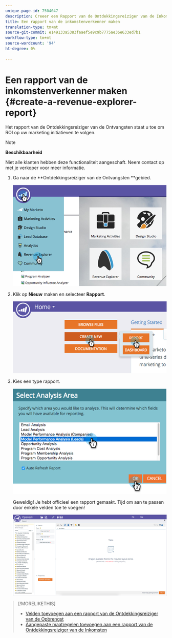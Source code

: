 ```yaml
---
unique-page-id: 7504047
description: Creeer een Rapport van de Ontdekkingsreiziger van de Inkomsten - MarketoDocs - de Documentatie van het Product
title: Een rapport van de inkomstenverkenner maken
translation-type: tm+mt
source-git-commit: e149133a5383faaef5e9c9b7775ae36e633ed7b1
workflow-type: tm+mt
source-wordcount: '94'
ht-degree: 0%

---
```



# Een rapport van de inkomstenverkenner maken {#create-a-revenue-explorer-report}

Het rapport van de Ontdekkingsreiziger van de Ontvangsten staat u toe om ROI op uw marketing initiatieven te volgen.

>[!NOTE]
>
>**Beschikbaarheid**
>
>Niet alle klanten hebben deze functionaliteit aangeschaft. Neem contact op met je verkoper voor meer informatie.

1. Ga naar de **Ontdekkingsreiziger van de Ontvangsten **gebied.

   ![](assets/image2015-3-24-13-3a24-3a56.png)

1. Klik op **Nieuw** maken en selecteer **Rapport**.

   ![](assets/image2015-3-24-13-3a20-3a40.png)

1. Kies een type rapport.

   ![](assets/image2015-3-24-14-3a22-3a32.png)

   Geweldig! Je hebt officieel een rapport gemaakt. Tijd om aan te passen door enkele velden toe te voegen!

   ![](assets/image2015-3-24-13-3a26-3a8.png)

>[!MORELIKETHIS]
>
>* [Velden toevoegen aan een rapport van de Ontdekkingsreiziger van de Opbrengst](adding-fields-to-a-revenue-explorer-report.md)
>* [Aangepaste maatregelen toevoegen aan een rapport van de Ontdekkingsreiziger van de Inkomsten](adding-custom-measures-to-a-revenue-explorer-report.md)

>



